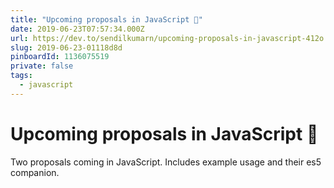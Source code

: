 ```yaml
---
title: "Upcoming proposals in JavaScript 🦄"
date: 2019-06-23T07:57:34.000Z
url: https://dev.to/sendilkumarn/upcoming-proposals-in-javascript-412o
slug: 2019-06-23-01118d8d
pinboardId: 1136075519
private: false
tags:
  - javascript
---
```


# Upcoming proposals in JavaScript 🦄

Two proposals coming in JavaScript. Includes example usage and their es5 companion.
